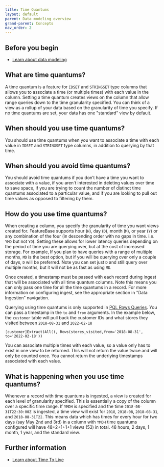 ```yaml
---
title: Time Quantums
layout: default
parent: Data modeling overview
grand-parent: Concepts
nav_order: 2
---
```


## Before you begin

* [Learn about data modeling](/docs/concepts/overview-data-modeling)

## What are time quantums?

A time quantum is a feature for `IDSET` and `STRINGSET` type columns that allows you to associate a time (or multiple times) with each value in the column. Setting a time quantum creates views on the column that allow range queries down to the time granularity specified. You can think of a view as a rollup of your data based on the granularity of time you specify. If no time quantums are set, your data has one "standard" view by default.

## When should you use time quantums?

You should use time quantums when you want to associate a time with each value in `IDSET` and `STRINGSET` type columns, in addition to querying by that time.

## When should you avoid time quantums?

You should avoid time quantums if you don’t have a time you want to associate with a value, if you aren't interested in deleting values over time to save space, if you are trying to count the number of distinct time quantums associated to a particular value, and if you are looking to pull out time values as opposed to filtering by them.

## How do you use time quantums?

When creating a column, you specify the granularity of time you want views created for. FeatureBase supports hour (`H`), day (`D`), month (`M`), or year (`Y`) or any combination of the four (in descending order with no gaps in time. i.e. `YMD` but not `YD`). Setting these allows for lower latency queries depending on the period of time you are querying over, but at the cost of increased storage. For example, If you plan to have queries with a range of multiple months, `MD` is the best option, but if you will be querying over only a couple of days, `D` will be preferred. Note you can set just `D` and still query over multiple months, but it will not be as fast as using `MD`.

Once created, a timestamp must be passed with each record during ingest that will be associated with all time quantum columns. Note this means you can only pass one time for all the time quantums in a record. For more information on configuring ingest, see the appropriate section in "Data Ingestion" navigation.

Querying using time quantums is only supported in [PQL Rows Queries](/docs/pql-guide/read-rows). You can pass a timestamp in the `to` and `from` arguments. In the example below, the `customer` table will pull back the customer IDs and what stores they visited between `2018-08-31` and `2022-02-18`

```
[customer]Extract(All(), Rows(stores_visited,from='2018-08-31', to='2022-02-18'))
```

You can associate multiple times with each value, so a value only has to exist in one view to be returned. This will not return the value twice and will only be counted once. You cannot return the underlying timestamps associated with each value.

## What is happening when you use time quantums?

Whenever a record with time quantums is ingested, a view is created for each level of granularity specified. This is essentially a copy of the column over a specific time range. If `YMDH` is specified and the time `2018-08-31T22:30:00Z` is ingested, a time view will exist for `2018`, `2018-08`, `2018-08-31`, and `2018-08-31T22`. This means data which has times for every hour for two days (say May 2nd and 3rd) in a column with `YMDH` time quantums configured will have 48+2+1+1+1 views (53) in total. 48 hours, 2 days, 1 month, 1 year, and the standard view.


<!--
Taken out as this is IDK specific

### Time Quantum

Setting a time quantums involves creating two fields. A field that contains the data that will be set with a time, and a field that holds the actual time. Note that the time field won't be a field in the target table and can be named anything. It is only is used as the time associated with all time quantums for the ingester. An example of the this might be "stores_visited_id" that holds all store ids someone has visited and at what time they visited that store last:

```json
[
    {
        "name": "stores_visited_id",
        "path": ["Path to stores_visited_id"],
        "type": "id",
        "config": {
            "Mutex": false
        }
    }
]
```

```json
[
    {
        "name": "Any name you want",
        "path": ["location to the timestamp/epoch"],
        "type": "recordTime"
    }
]
```

For `"recordTime"` fields, there are essentially two modes. If `"Epoch"` or `"Unit"` are set, then the incoming data is interpreted as a number. Otherwise it's assumed that the incoming data is interpreted as a date/timestamp and the `"Layout"` is used to parse that value.

-->


## Further information

* [Learn about Time To Live](/docs/concepts/time-to-live)
